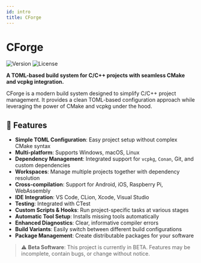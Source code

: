 ```yaml
---
id: intro
title: CForge
---
```


# CForge

![Version](https://img.shields.io/badge/beta-1.4.0-blue.svg)
![License](https://img.shields.io/badge/license-MIT-green.svg)

**A TOML-based build system for C/C++ projects with seamless CMake and vcpkg integration.**

CForge is a modern build system designed to simplify C/C++ project management. It provides a clean TOML-based configuration approach while leveraging the power of CMake and vcpkg under the hood.

## 🚀 Features

- **Simple TOML Configuration**: Easy project setup without complex CMake syntax
- **Multi-platform**: Supports Windows, macOS, Linux
- **Dependency Management**: Integrated support for `vcpkg`, `Conan`, Git, and custom dependencies
- **Workspaces**: Manage multiple projects together with dependency resolution
- **Cross-compilation**: Support for Android, iOS, Raspberry Pi, WebAssembly
- **IDE Integration**: VS Code, CLion, Xcode, Visual Studio
- **Testing**: Integrated with CTest
- **Custom Scripts & Hooks**: Run project-specific tasks at various stages
- **Automatic Tool Setup**: Installs missing tools automatically
- **Enhanced Diagnostics**: Clear, informative compiler errors
- **Build Variants**: Easily switch between different build configurations
- **Package Management**: Create distributable packages for your software

> ⚠️ **Beta Software**: This project is currently in BETA. Features may be incomplete, contain bugs, or change without notice.